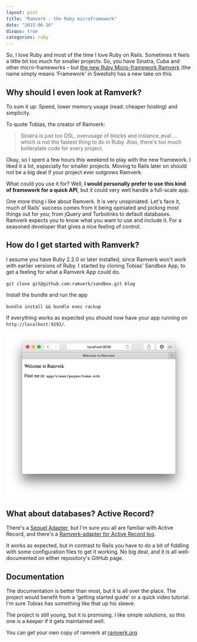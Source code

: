 ```yaml
---
layout: post
title: "Ramverk - the Ruby microframework"
date: "2015-06-16"
disqus: true
categories: ruby
---
```


So, I love Ruby and most of the time I love Ruby on Rails. Sometimes it feels a little bit too much for smaller projects. So, you have Sinatra, Cuba and other micro-frameworks – but [the new Ruby Micro-framework Ramverk](http://ramverk.org) (the name simply means 'Framework' in Swedish) has a new take on this.

## Why should I even look at Ramverk?

To sum it up: Speed, lower memory usage (read: cheaper hosting) and simplicity. 

To quote Tobias, the creator of Ramverk:

> Sinatra is just too DSL, overusage of blocks and instance_eval ... which is not the fastest thing to do in Ruby. Also, there's too much boilerplate code for every project.

Okay, so I spent a few hours this weekend to play with the new framework. I liked it a lot, especially for smaller projects. Moving to Rails later on should not be a big deal if your project ever outgrows Ramverk.

What could you use it for? Well, __I would personally prefer to use this kind of framework for a quick API__, but it could very well handle a full-scale app.

One more thing i like about Ramverk. It is very unopiniated. Let's face it, much of Rails' success comes from it being opiniated and picking most things out for you; from jQuery and Turbolinks to default databases. Ramverk expects you to know what you want to use and include it. For a seasoned developer that gives a nice feeling of control.

## How do I get started with Ramverk?

I assume you have Ruby 2.2.0 or later installed, since Ramverk won't work with earlier versions of Ruby. I started by cloning Tobias' Sandbox App, to get a feeling for what a Ramverk App could do.

`git clone git@github.com:ramverk/sandbox.git blog`

Install the bundle and run the app

`bundle install && bundle exec rackup`

If everything works as expected you should now have your app running on `http://localhost:9292/`.

![ramverk started](/assets/images/2015-06-16-ramverk-started.png)

## What about databases? Active Record?

There's a [Sequel Adapter](https://github.com/sandelius/ramverk-sequel), but I'm sure you all are familiar with Active Record, and there's a [Ramverk-adapter for Active Record too](https://github.com/sandelius/ramverk-activerecord).

It works as expected, but in contrast to Rails you have to do a bit of fiddling with some configuration files to get it working. No big deal, and it is all well-documented on either repository's GitHub page.

## Documentation

The documentation is better than most, but it is all over the place. The project would benefit from a 'getting started guide' or a quick video tutorial. I'm sure Tobias has something like that up his sleeve.

The project is still young, but it is promising. I like simple solutions, so this one is a keeper if it gets maintained well.

You can get your own copy of ramverk at [ramverk.org](http://ramverk.org)


